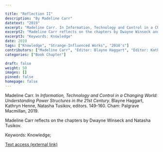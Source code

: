 ```yaml
---

title: "Reflection II"
description: "By Madeline Carr"
datetext: "2019"
excerpt: "Madeline Carr. In Information, Technology and Control in a Changing World: Understanding Power Structures in the 21st Century. Blayne Haggart, Kathryn Henne, Natasha Tusikov, editors. 149-160. Cham: Palgrave Macmillan, 2019."
excerpt2: "Madeline Carr reflects on the chapters by Dwayne Winseck and Natasha Tusikov."
excerpt3: "Keywords: Knowledge"
date: 2019
tags: ["Knowledge", "Strange-Influenced Works", "2010's"]
contributors: ["Madeline Carr", "Editor: Blayne Haggart", "Editor: Kathryn Henne", "Editor: Natasha Tusikov"]
categories: ["Book Chapter"]

draft: false
weight: 50
images: []
pinned: false
homepage: false
---
```


Madeline Carr. In *Information, Technology and Control in a Changing World: Understanding Power Structures in the 21st Century.* Blayne Haggart, Kathryn Henne, Natasha Tusikov, editors. 149-160. Cham: Palgrave Macmillan, 2019.

Madeline Carr reflects on the chapters by Dwayne Winseck and Natasha Tusikov.

Keywords: Knowledge; 

[Text access (external link)](https://www.worldcat.org/title/1111084507)

